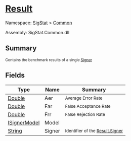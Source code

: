 # [Result](./Result.md)

Namespace: [SigStat]() > [Common](./README.md)

Assembly: SigStat.Common.dll

## Summary
<sub>Contains the benchmark results of a single [Signer](https://github.com/hargitomi97/sigstat/blob/master/docs/md/SigStat/Common/Signer.md)</sub>

## Fields

| Type | Name | Summary | 
| --- | --- | --- | 
| [Double](https://docs.microsoft.com/en-us/dotnet/api/System.Double) | Aer | <sub>Average Error Rate</sub> | 
| [Double](https://docs.microsoft.com/en-us/dotnet/api/System.Double) | Far | <sub>False Acceptance Rate</sub> | 
| [Double](https://docs.microsoft.com/en-us/dotnet/api/System.Double) | Frr | <sub>False Rejection Rate</sub> | 
| [ISignerModel](./Pipeline/ISignerModel.md) | Model | <sub></sub> | 
| [String](https://docs.microsoft.com/en-us/dotnet/api/System.String) | Signer | <sub>Identifier of the [Result.Signer](https://github.com/hargitomi97/sigstat/blob/master/docs/md/SigStat/Common/Result.md)</sub> | 



